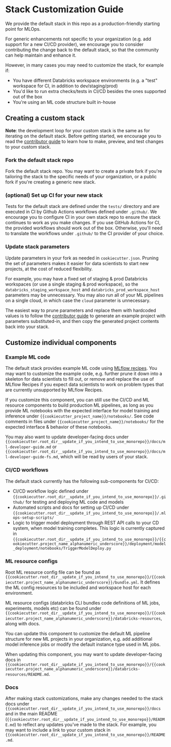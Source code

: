 # Stack Customization Guide
We provide the default stack in this repo as a production-friendly starting point for MLOps.

For generic enhancements not specific to your organization
(e.g. add support for a new CI/CD provider), we encourage you to consider contributing the
change back to the default stack, so that the community can help maintain and enhance it.

However, in many cases you may need to customize the stack, for example if:
* You have different Databricks workspace environments (e.g. a "test" workspace for CI, in addition to dev/staging/prod)
* You'd like to run extra checks/tests in CI/CD besides the ones supported out of the box
* You're using an ML code structure built in-house

## Creating a custom stack

**Note**: the development loop for your custom stack is the same as for iterating on the
default stack. Before getting started, we encourage you to read
the [contributor guide](README.md#contributing) to learn how to
make, preview, and test changes to your custom stack.

### Fork the default stack repo
Fork the default stack repo. You may want to create a private fork if you're tailoring
the stack to the specific needs of your organization, or a public fork if you're creating
a generic new stack.

### (optional) Set up CI for your new stack
Tests for the default stack are defined under the `tests/` directory and are
executed in CI by Github Actions workflows defined under `.github/`. We encourage you to configure
CI in your own stack repo to ensure the stack continues to work as you make changes.
If you use GitHub Actions for CI, the provided workflows should work out of the box.
Otherwise, you'll need to translate the workflows under `.github/` to the CI provider of your
choice.

### Update stack parameters
Update parameters in your fork as needed in `cookiecutter.json`. Pruning the set of
parameters makes it easier for data scientists to start new projects, at the cost of reduced flexibility.

For example, you may have a fixed set of staging & prod Databricks workspaces (or use a single staging & prod workspace), so the
`databricks_staging_workspace_host` and `databricks_prod_workspace_host` parameters may be unnecessary. You may
also run all of your ML pipelines on a single cloud, in which case the `cloud` parameter is unnecessary.

The easiest way to prune parameters and replace them with hardcoded values is to follow
the [contributor guide](README.md#previewing-stack-changes) to generate an example project with
parameters substituted-in, and then copy the generated project contents back into your stack.

## Customize individual components

### Example ML code
The default stack provides example ML code using [MLflow recipes](https://mlflow.org/docs/latest/recipes.html#).
You may want to customize the example code, e.g. further prune it down into a skeleton for data scientists
to fill out, or remove and replace the use of MLflow Recipes if you expect data scientists to work on problem
types that are currently unsupported by MLflow Recipes.

If you customize this component, you can still use the CI/CD and ML resource components to build production ML pipelines, as long as you provide ML
notebooks with the expected interface for model training and inference under
`{{cookiecutter_project_name}}/notebooks/`. See code comments in files under
`{{cookiecutter_project_name}}/notebooks/` for the expected interface & behavior of these notebooks.

You may also want to update developer-facing docs under `{{cookiecutter.root_dir__update_if_you_intend_to_use_monorepo}}/docs/ml-developer-guide.md`
or `{{cookiecutter.root_dir__update_if_you_intend_to_use_monorepo}}/docs/ml-developer-guide-fs.md`, which will be read by users of your stack.

### CI/CD workflows
The default stack currently has the following sub-components for CI/CD:
* CI/CD workflow logic defined under `{{cookiecutter.root_dir__update_if_you_intend_to_use_monorepo}}/.github/` for testing and deploying ML code and models
* Automated scripts and docs for setting up CI/CD under `{{cookiecutter.root_dir__update_if_you_intend_to_use_monorepo}}/.mlops-setup-scripts/`
* Logic to trigger model deployment through REST API calls to your CD system, when model training completes.
  This logic is currently captured in `{{cookiecutter.root_dir__update_if_you_intend_to_use_monorepo}}/{{cookiecutter.project_name_alphanumeric_underscore}}/deployment/model_deployment/notebooks/TriggerModelDeploy.py`

### ML resource configs
Root ML resource config file can be found as ``{{cookiecutter.root_dir__update_if_you_intend_to_use_monorepo}}/{{cookiecutter.project_name_alphanumeric_underscore}}/bundle.yml``. 
It defines the ML config resources to be included and workspace host for each environment.

ML resource configs (databricks CLI bundles code definitions of ML jobs, experiments, models etc) can be found under 
``{{cookiecutter.root_dir__update_if_you_intend_to_use_monorepo}}/{{cookiecutter.project_name_alphanumeric_underscore}}/databricks-resources``, along with docs.

You can update this component to customize the default ML pipeline structure for new ML projects in your organization,
e.g. add additional model inference jobs or modify the default instance type used in ML jobs.

When updating this component, you may want to update developer-facing docs in
`{{cookiecutter.root_dir__update_if_you_intend_to_use_monorepo}}/{{cookiecutter.project_name_alphanumeric_underscore}}/databricks-resources/README.md`.

### Docs
After making stack customizations, make any changes needed to
the stack docs under `{{cookiecutter.root_dir__update_if_you_intend_to_use_monorepo}}/docs` and in the main README
(`{{cookiecutter.root_dir__update_if_you_intend_to_use_monorepo}}/README.md`) to reflect any updates you've made to the stack.
For example, you may want to include a link to your custom stack in `{{cookiecutter.root_dir__update_if_you_intend_to_use_monorepo}}/README.md`.
